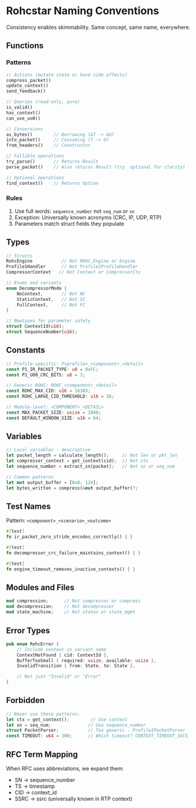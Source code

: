 # Rohcstar Naming Conventions

Consistency enables skimmability. Same concept, same name, everywhere.

## Functions

### Patterns

```rust
// Actions (mutate state or have side effects)
compress_packet()
update_context()
send_feedback()

// Queries (read-only, pure)
is_valid()
has_context()
can_use_uo0()

// Conversions
as_bytes()        // Borrowing (&T -> &U)
into_packet()     // Consuming (T -> U)
from_headers()    // Constructor

// Fallible operations
try_parse()       // Returns Result
parse_packet()    // Also returns Result (try_ optional for clarity)

// Optional operations
find_context()    // Returns Option
```

### Rules

1. Use full words: `sequence_number` not `seq_num` or `sn`
2. Exception: Universally known acronyms (CRC, IP, UDP, RTP)
3. Parameters match struct fields they populate

## Types

```rust
// Structs
RohcEngine           // Not ROHC_Engine or Engine
Profile1Handler      // Not Profile1ProfileHandler
CompressorContext   // Not Context or CompressorCtx

// Enums and variants
enum DecompressorMode {
    NoContext,       // Not NC
    StaticContext,   // Not SC
    FullContext,     // Not FC
}

// Newtypes for parameter safety
struct ContextId(u16);
struct SequenceNumber(u16);
```

## Constants

```rust
// Profile-specific: P<profile>_<component>_<detail>
const P1_IR_PACKET_TYPE: u8 = 0xFC;
const P1_UO0_CRC_BITS: u8 = 3;

// Generic ROHC: ROHC_<component>_<detail>
const ROHC_MAX_CID: u16 = 16383;
const ROHC_LARGE_CID_THRESHOLD: u16 = 16;

// Module-level: <COMPONENT>_<DETAIL>
const MAX_PACKET_SIZE: usize = 2048;
const DEFAULT_WINDOW_SIZE: u16 = 64;
```

## Variables

```rust
// Local variables - descriptive
let packet_length = calculate_length();     // Not len or pkt_len
let compressor_context = get_context(cid);  // Not ctx
let sequence_number = extract_sn(packet);   // Not sn or seq_num

// Common patterns
let mut output_buffer = [0u8; 128];
let bytes_written = compress(&mut output_buffer)?;
```

## Test Names

Pattern: `<component>_<scenario>_<outcome>`

```rust
#[test]
fn ir_packet_zero_stride_encodes_correctly() { }

#[test]
fn decompressor_crc_failure_maintains_context() { }

#[test]
fn engine_timeout_removes_inactive_contexts() { }
```

## Modules and Files

```rust
mod compression;      // Not compressor or compress
mod decompression;    // Not decompressor
mod state_machine;    // Not states or state_mgmt
```

## Error Types

```rust
pub enum RohcError {
    // Include context in variant name
    ContextNotFound { cid: ContextId },
    BufferTooSmall { required: usize, available: usize },
    InvalidTransition { from: State, to: State },

    // Not just "Invalid" or "Error"
}
```

## Forbidden

```rust
// Never use these patterns:
let ctx = get_context();        // Use context
let sn = seq_num;              // Use sequence_number
struct PacketParser;           // Too generic - Profile1PacketParser
const TIMEOUT: u64 = 300;      // Which timeout? CONTEXT_TIMEOUT_SECS
```

## RFC Term Mapping

When RFC uses abbreviations, we expand them:

- SN → sequence_number
- TS → timestamp
- CID → context_id
- SSRC → ssrc (universally known in RTP context)
